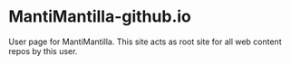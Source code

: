 # MantiMantilla-github.io
User page for MantiMantilla. This site acts as root site for all web content repos by this user.
